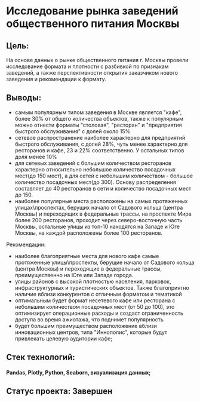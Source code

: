 # Исследование рынка заведений общественного питания Москвы
## Цель: 
На основе данных о рынке общественного питания г. Москвы провели исследование формата и плотности с разбивкой по признакам заведений, а также перспективности открытия заказчиком нового заведения и рекомендации к формату.

## Выводы: 
- самым популярным типом заведения в Москве является "кафе", более 30% от общего количества объектов, также к популярным можно отнести форматы "столовая", "ресторан" и "предприятия быстрого обслуживания" с долей около 15%
- сетевое распространение наиболее характерно для предприятий быстрого обслуживания, с долей 28%, чуть менее характерно для ресторанов и кафе, 23 и 22% соответственно. У остальных типов доля менее 10%
- для сетевых заведений с большим количеством ресторанов характерно относительно небольшое количество посадочных мест(до 150 мест), а для сетей с небольшим количеством - большое количество посадочных мест(до 300). Основу распределения составляет до 40 ресторанов в сети и количество посадочных мест до 150.
- наиболее популярные места расположены на самых протяженных улицах\проспектах, берущих начало от Садового кольца (центра Москвы) и переходящих в федеральные трассы.
на проспекте Мира более 200 ресторанов, проходит через северо-восточную часть Москвы, остальные улицы из топ-10 находятся на Западе и Юге Москвы, на каждой расположены более 100 ресторанов.

Рекомендации:
- наиболее благоприятные места для нового кафе самые протяженные улицы\проспекты, берущие начало от Садового кольца (центра Москвы) и переходящие в федеральные трассы, преимущественно на Юге или Западе города.
- улицы районов с высокой плотностью населения, парковок, инфраструктурных и туристических объектов. Также благоприятно наличие вблизи конкурентов с отличным форматом и тематикой
- оптимальным будет формат несетевого кафе или ресторана с небольшим количеством посадочных мест (от 50 до 100), это оптимизирует операционные расходы и создаст ограниченность доступа во время ажиотажа, что поднимет популярность
- будет большим преимуществом расположение вблизи инновационных центров, типа "Иннополис", которые будут привлекать целевую аудитории кафе;

## Стек технологий: 
#### Pandas, Plotly, Python, Seaborn, визуализация данных;

## Статус проекта: Завершен
